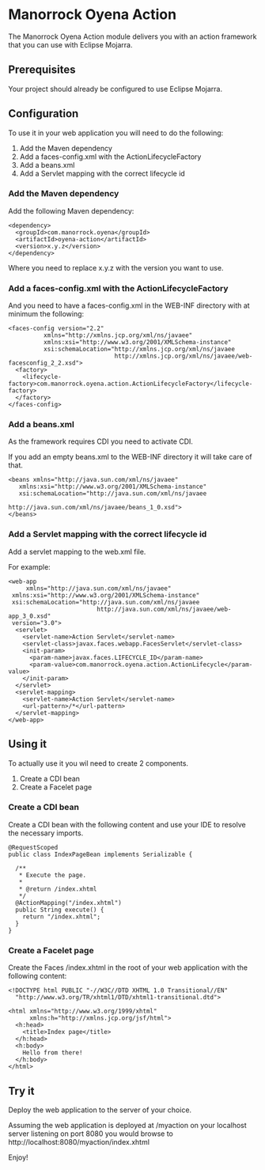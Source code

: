 
# Manorrock Oyena Action

The Manorrock Oyena Action module delivers you with an action framework that you
can use with Eclipse Mojarra.

## Prerequisites

Your project should already be configured to use Eclipse Mojarra.

## Configuration

To use it in your web application you will need to do the following:

1. Add the Maven dependency
2. Add a faces-config.xml with the ActionLifecycleFactory
3. Add a beans.xml
4. Add a Servlet mapping with the correct lifecycle id

### Add the Maven dependency

Add the following Maven dependency:

    <dependency>
      <groupId>com.manorrock.oyena</groupId>
      <artifactId>oyena-action</artifactId>
      <version>x.y.z</version>
    </dependency>

Where you need to replace x.y.z with the version you want to use.

### Add a faces-config.xml with the ActionLifecycleFactory

And you need to have a faces-config.xml in the WEB-INF directory with at minimum the following:

    <faces-config version="2.2"
              xmlns="http://xmlns.jcp.org/xml/ns/javaee"
              xmlns:xsi="http://www.w3.org/2001/XMLSchema-instance"
              xsi:schemaLocation="http://xmlns.jcp.org/xml/ns/javaee 
                                  http://xmlns.jcp.org/xml/ns/javaee/web-facesconfig_2_2.xsd">
      <factory>
        <lifecycle-factory>com.manorrock.oyena.action.ActionLifecycleFactory</lifecycle-factory>
      </factory>
    </faces-config>

### Add a beans.xml

As the framework requires CDI you need to activate CDI.

If you add an empty beans.xml to the WEB-INF directory it will take care of that.

    <beans xmlns="http://java.sun.com/xml/ns/javaee"
       xmlns:xsi="http://www.w3.org/2001/XMLSchema-instance"
       xsi:schemaLocation="http://java.sun.com/xml/ns/javaee
                           http://java.sun.com/xml/ns/javaee/beans_1_0.xsd">
    </beans>

### Add a Servlet mapping with the correct lifecycle id

Add a servlet mapping to the web.xml file. 

For example:

    <web-app 
         xmlns="http://java.sun.com/xml/ns/javaee"
	 xmlns:xsi="http://www.w3.org/2001/XMLSchema-instance"
	 xsi:schemaLocation="http://java.sun.com/xml/ns/javaee
                             http://java.sun.com/xml/ns/javaee/web-app_3_0.xsd"
	 version="3.0">
      <servlet>
        <servlet-name>Action Servlet</servlet-name>
        <servlet-class>javax.faces.webapp.FacesServlet</servlet-class>
        <init-param>
          <param-name>javax.faces.LIFECYCLE_ID</param-name>
          <param-value>com.manorrock.oyena.action.ActionLifecycle</param-value>
        </init-param>
      </servlet>
      <servlet-mapping>
        <servlet-name>Action Servlet</servlet-name>
        <url-pattern>/*</url-pattern>
      </servlet-mapping>
    </web-app>

## Using it

To actually use it you wil need to create 2 components.

1. Create a CDI bean
2. Create a Facelet page

### Create a CDI bean

Create a CDI bean with the following content and use your IDE to resolve the
necessary imports.

    @RequestScoped
    public class IndexPageBean implements Serializable {
 
      /**
       * Execute the page.
       * 
       * @return /index.xhtml
       */
      @ActionMapping("/index.xhtml")
      public String execute() {
        return "/index.xhtml";
      }
    }

### Create a Facelet page

Create the Faces /index.xhtml in the root of your web application with the 
following content:

    <!DOCTYPE html PUBLIC "-//W3C//DTD XHTML 1.0 Transitional//EN"
      "http://www.w3.org/TR/xhtml1/DTD/xhtml1-transitional.dtd">

    <html xmlns="http://www.w3.org/1999/xhtml"
          xmlns:h="http://xmlns.jcp.org/jsf/html">
      <h:head>
        <title>Index page</title>
      </h:head>
      <h:body>
        Hello from there!
      </h:body>
    </html>

## Try it

Deploy the web application to the server of your choice.

Assuming the web application is deployed at /myaction on your localhost server
listening on port 8080 you would browse to http://localhost:8080/myaction/index.xhtml

Enjoy!
